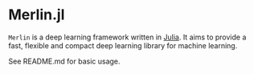 # Merlin.jl

`Merlin` is a deep learning framework written in [Julia](http://julialang.org/).
It aims to provide a fast, flexible and compact deep learning library for machine learning.

See README.md for basic usage.
